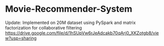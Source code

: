 # Movie-Recommender-System



Update: Implemented on 20M dataset using PySpark and matrix factorization for collaborative filtering
https://drive.google.com/file/d/1hSUpVw6rJeAdcakb70qArj0_XKZotgb8/view?usp=sharing
